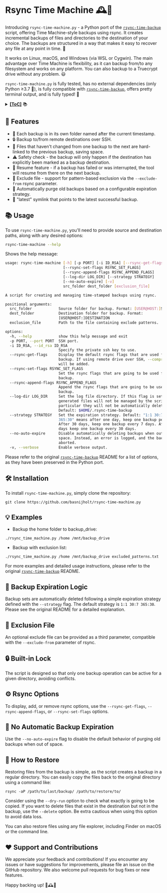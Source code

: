 # Rsync Time Machine 🕰️💾

Introducing `rsync-time-machine.py` - a Python port of the [`rsync-time-backup`](https://github.com/laurent22/rsync-time-backup) script, offering Time Machine-style backups using rsync. It creates incremental backups of files and directories to the destination of your choice. The backups are structured in a way that makes it easy to recover any file at any point in time. 🚀

It works on Linux, macOS, and Windows (via WSL or Cygwin). The main advantage over Time Machine is flexibility, as it can backup from/to any filesystem and works on any platform. You can also backup to a Truecrypt drive without any problem. 😃

`rsync-time-machine.py` is fully tested, has no external dependencies (only Python ≥3.7 🐍), is fully compatible with [`rsync-time-backup`](https://github.com/laurent22/rsync-time-backup), offers pretty terminal output, and is fully typed! 🎉

<details><summary><b><u>[ToC]</u></b> 📚</summary>

<!-- START doctoc generated TOC please keep comment here to allow auto update -->
<!-- DON'T EDIT THIS SECTION, INSTEAD RE-RUN doctoc TO UPDATE -->

- [:star2: Features](#star2-features)
- [:books: Usage](#books-usage)
- [:hammer_and_wrench: Installation](#hammer_and_wrench-installation)
- [:bulb: Examples](#bulb-examples)
- [:calendar: Backup Expiration Logic](#calendar-backup-expiration-logic)
- [:page_facing_up: Exclusion File](#page_facing_up-exclusion-file)
- [:lock: Built-in Lock](#lock-built-in-lock)
- [:gear: Rsync Options](#gear-rsync-options)
- [:no_entry_sign: No Automatic Backup Expiration](#no_entry_sign-no-automatic-backup-expiration)
- [:arrows_counterclockwise: How to Restore](#arrows_counterclockwise-how-to-restore)
- [:heart: Support and Contributions](#heart-support-and-contributions)

<!-- END doctoc generated TOC please keep comment here to allow auto update -->

</details>

## :star2: Features

* 📁 Each backup is in its own folder named after the current timestamp.
* 🔒 Backup to/from remote destinations over SSH.
* 🔗 Files that haven't changed from one backup to the next are hard-linked to the previous backup, saving space.
* ⚠️ Safety check - the backup will only happen if the destination has explicitly been marked as a backup destination.
* 🔄 Resume feature - if a backup has failed or was interrupted, the tool will resume from there on the next backup.
* 🚫 Exclude file - support for pattern-based exclusion via the `--exclude-from` rsync parameter.
* 🧹 Automatically purge old backups based on a configurable expiration strategy.
* 🔗 "latest" symlink that points to the latest successful backup.

## :books: Usage

To use `rsync-time-machine.py`, you'll need to provide source and destination paths, along with any desired options:

```bash
rsync-time-machine --help
```
Shows the help message:

<!-- CODE:BASH:START -->
<!-- echo '```bash' -->
<!-- rsync-time-machine --help -->
<!-- echo '```' -->
<!-- CODE:END -->

<!-- OUTPUT:START -->
<!-- ⚠️ This content is auto-generated by `markdown-code-runner`. -->
```bash
usage: rsync-time-machine [-h] [-p PORT] [-i ID_RSA] [--rsync-get-flags]
                          [--rsync-set-flags RSYNC_SET_FLAGS]
                          [--rsync-append-flags RSYNC_APPEND_FLAGS]
                          [--log-dir LOG_DIR] [--strategy STRATEGY]
                          [--no-auto-expire] [-v]
                          src_folder dest_folder [exclusion_file]

A script for creating and managing time-stamped backups using rsync.

positional arguments:
  src_folder            Source folder for backup. Format: [USER@HOST:]SOURCE
  dest_folder           Destination folder for backup. Format:
                        [USER@HOST:]DESTINATION
  exclusion_file        Path to the file containing exclude patterns.

options:
  -h, --help            show this help message and exit
  -p PORT, --port PORT  SSH port.
  -i ID_RSA, --id_rsa ID_RSA
                        Specify the private ssh key to use.
  --rsync-get-flags     Display the default rsync flags that are used for
                        backup. If using remote drive over SSH, --compress
                        will be added.
  --rsync-set-flags RSYNC_SET_FLAGS
                        Set the rsync flags that are going to be used for
                        backup.
  --rsync-append-flags RSYNC_APPEND_FLAGS
                        Append the rsync flags that are going to be used for
                        backup.
  --log-dir LOG_DIR     Set the log file directory. If this flag is set,
                        generated files will not be managed by the script - in
                        particular they will not be automatically deleted.
                        Default: $HOME/.rsync-time-backup
  --strategy STRATEGY   Set the expiration strategy. Default: "1:1 30:7
                        365:30" means after one day, keep one backup per day.
                        After 30 days, keep one backup every 7 days. After 365
                        days keep one backup every 30 days.
  --no-auto-expire      Disable automatically deleting backups when out of
                        space. Instead, an error is logged, and the backup is
                        aborted.
  -v, --verbose         Enable verbose output.
```

<!-- OUTPUT:END -->

Please refer to the original [`rsync-time-backup`](https://github.com/laurent22/rsync-time-backup) README for a list of options, as they have been preserved in the Python port.

## :hammer_and_wrench: Installation

To install `rsync-time-machine.py`, simply clone the repository:

```
git clone https://github.com/basnijholt/rsync-time-machine.py
```

## :bulb: Examples

* Backup the home folder to backup_drive:

```
./rsync_time_machine.py /home /mnt/backup_drive
```

* Backup with exclusion list:

```
./rsync_time_machine.py /home /mnt/backup_drive excluded_patterns.txt
```

For more examples and detailed usage instructions, please refer to the original [`rsync-time-backup`](https://github.com/laurent22/rsync-time-backup) README.

## :calendar: Backup Expiration Logic

Backup sets are automatically deleted following a simple expiration strategy defined with the `--strategy` flag. The default strategy is `1:1 30:7 365:30`. Please see the original README for a detailed explanation.

## :page_facing_up: Exclusion File

An optional exclude file can be provided as a third parameter, compatible with the `--exclude-from` parameter of rsync.

## :lock: Built-in Lock

The script is designed so that only one backup operation can be active for a given directory, avoiding conflicts.

## :gear: Rsync Options

To display, add, or remove rsync options, use the `--rsync-get-flags`, `--rsync-append-flags`, or `--rsync-set-flags` options.

## :no_entry_sign: No Automatic Backup Expiration

Use the `--no-auto-expire` flag to disable the default behavior of purging old backups when out of space.

## :arrows_counterclockwise: How to Restore

Restoring files from the backup is simple, as the script creates a backup in a regular directory. You can easily copy the files back to the original directory using a command like:

```
rsync -aP /path/to/last/backup/ /path/to/restore/to/
```

Consider using the `--dry-run` option to check what exactly is going to be copied. If you want to delete files that exist in the destination but not in the backup, use the `--delete` option. Be extra cautious when using this option to avoid data loss.

You can also restore files using any file explorer, including Finder on macOS or the command line.

## :heart: Support and Contributions

We appreciate your feedback and contributions! If you encounter any issues or have suggestions for improvements, please file an issue on the GitHub repository. We also welcome pull requests for bug fixes or new features.

Happy backing up! 💾🕰️🎉
